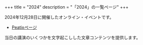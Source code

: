 +++
title = "2024"
description = "「2024」の一覧ページ"
+++

2024年12月28日に開催したオンライン・イベントです。

- [Peatixページ](https://dvj2024.peatix.com/view)

当日の講演のいくつかを文字起こしした文章コンテンツを提供します。